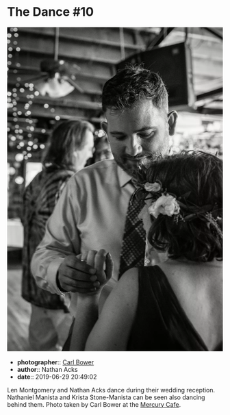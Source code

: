 # The Dance \#10

![Len Montgomery and Nathan Acks dance](assets/2019-06-29-set-4-the-dance-10.webp)

* **photographer**:: [Carl Bower](https://carlbowerphotos.com)
* **author**:: Nathan Acks
* **date**:: 2019-06-29 20:49:02

Len Montgomery and Nathan Acks dance during their wedding reception. Nathaniel Manista and Krista Stone-Manista can be seen also dancing behind them. Photo taken by Carl Bower at the [Mercury Cafe](http://mercurycafe.com).
